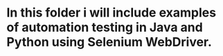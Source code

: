 # In this folder i will include examples of automation testing in Java and Python using Selenium WebDriver.
